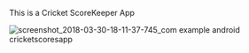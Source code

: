 This is a Cricket ScoreKeeper App


![screenshot_2018-03-30-18-11-37-745_com example android cricketscoresapp](https://user-images.githubusercontent.com/27516303/41510729-2ceb9c3a-7287-11e8-9169-ef0968508e95.png)
